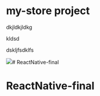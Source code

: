 # my-store project

dkjldkjldkg

kldsd

dskljfsdklfs


<img src="/IMG/1.png"/># ReactNative-final
# ReactNative-final
